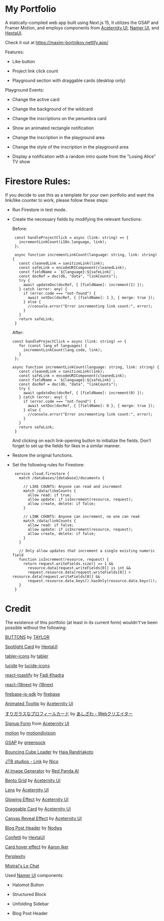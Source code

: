 # My Portfolio

A statically-compiled web app built using Next.js 15, It utilizes the GSAP and Framer Motion, and employs components from [Aceternity UI](https://ui.aceternity.com/), [Namer UI](https://namer-ui.netlify.app/), and [HextaUI](https://hextaui.com/).

Check it out at https://maxim-bortnikov.netlify.app/

Features:

 - Like button

 - Project link click count

 - Playground section with draggable cards (desktop only)

Playground Events:

 - Change the active card

 - Change the background of the wildcard

 - Change the inscriptions on the penumbra card

 - Show an animated rectangle notification

 - Change the inscription in the playground area

 - Change the style of the inscription in the playground area

 - Display a notification with a random intro quote from the "Losing Alice" TV show

# Firestore Rules:
If you decide to use this as a template for your own portfolio and want the link/like counter to work, please follow these steps:

 - Run Firestore in test mode.

 - Create the necessary fields by modifying the relevant functions:

   Before:
   
        const handleProjectClick = async (link: string) => {
          incrementLinkCount(i18n.language, link);
        };

        async function incrementLinkCount(language: string, link: string) {
          const cleanedLink = sanitizeLink(link);
          const safeLink = encodeURIComponent(cleanedLink);
          const fieldName = `${language}:${safeLink}`;
          const docRef = doc(db, "data", "linkCounts");
          try {
            await updateDoc(docRef, { [fieldName]: increment(1) });
          } catch (error: any) {
            if (error.code === "not-found") {
              await setDoc(docRef, { [fieldName]: 1 }, { merge: true });
            } else {
              //console.error("Error incrementing link count:", error);
            }
          }
          return safeLink;
        }
   
    After:

       const handleProjectClick = async (link: string) => {
          for (const lang of languages) {
            incrementLinkCount(lang.code, link);
          }
        };
   
       async function incrementLinkCount(language: string, link: string) {
          const cleanedLink = sanitizeLink(link);
          const safeLink = encodeURIComponent(cleanedLink);
          const fieldName = `${language}:${safeLink}`;
          const docRef = doc(db, "data", "linkCounts");
          try {
            await updateDoc(docRef, { [fieldName]: increment(0) });
          } catch (error: any) {
            if (error.code === "not-found") {
              await setDoc(docRef, { [fieldName]: 0 }, { merge: true });
            } else {
              //console.error("Error incrementing link count:", error);
            }
          }
          return safeLink;
        }
   
   And clicking on  each link-opening button to initialize the fields. Don’t forget to set up the fields for likes in a similar manner.

 - Restore the original functions.

 - Set the following rules for Firestore:

        service cloud.firestore {
          match /databases/{database}/documents {
        
            // LIKE COUNTS: Anyone can read and increment
            match /data/likeCounts {
              allow read: if true;
              allow update: if isIncrement(resource, request);
              allow create, delete: if false;
            }
        
            // LINK COUNTS: Anyone can increment, no one can read
            match /data/linkCounts {
              allow read: if false;
              allow update: if isIncrement(resource, request);
              allow create, delete: if false;
            }
          }
        
          // Only allow updates that increment a single existing numeric field
          function isIncrement(resource, request) {
            return request.writeFields.size() == 1 &&
              resource.data[request.writeFields[0]] is int &&
              request.resource.data[request.writeFields[0]] > resource.data[request.writeFields[0]] &&
              request.resource.data.keys().hasOnly(resource.data.keys());
          }
        }
        

# Credit

The existence of this portfolio (at least in its current form) wouldn't've been possible without the following:

[BUTTONS](https://codepen.io/uchihaclan/pen/NWOyRWy) by [TAYLOR](https://codepen.io/uchihaclan)

[Spotlight Card](https://hextaui.com/docs/animation/spotlight-card) by [HextaUI](https://hextaui.com/)

[tabler-icons](https://github.com/tabler/tabler-icons) by [tabler](https://github.com/tabler)

[lucide](https://github.com/lucide-icons/lucide) by [lucide-icons](https://github.com/lucide-icons)

[react-toastify](https://github.com/fkhadra/react-toastify) by [Fadi Khadra](https://github.com/fkhadra)

[react-i18next](https://github.com/i18next/react-i18next) by [i18next](https://github.com/i18next)

[firebase-js-sdk](https://github.com/firebase/firebase-js-sdk) by [firebase](https://github.com/firebase/firebase-js-sdk)

[Animated Tooltip](https://ui.aceternity.com/components/animated-tooltip) by [Aceternity UI](https://ui.aceternity.com/)

[すりガラスなプロフィールカード](https://codepen.io/ash_creator/pen/zYaPZLB) by [あしざわ - Webクリエイター](https://codepen.io/ash_creator)

[Signup Form](https://ui.aceternity.com/components/signup-form) from [Aceternity UI](https://ui.aceternity.com/)

[motion](https://github.com/motiondivision/motion) by [motiondivision](https://github.com/motiondivision)

[GSAP](https://github.com/greensock/GSAP) by [greensock](https://github.com/greensock)

[Bouncing Cube Loader](https://codepen.io/haja-ran/pen/xxWRKNm) by [Haja Randriakoto](https://codepen.io/haja-ran)

[JTB studios - Link](https://codepen.io/zzznicob/pen/GRPgKLM) by [Nico](https://codepen.io/zzznicob)

[AI Image Generator](https://redpandaai.com/tools/ai-image-generator) by [Red Panda AI](https://redpandaai.com/)

[Bento Grid](https://ui.aceternity.com/components/bento-grid) by [Aceternity UI](https://ui.aceternity.com/)

[Lens](https://ui.aceternity.com/components/lens) by [Aceternity UI](https://ui.aceternity.com/)

[Glowing Effect](https://ui.aceternity.com/components/glowing-effect) by [Aceternity UI](https://ui.aceternity.com/)

[Draggable Card](https://ui.aceternity.com/components/draggable-card) by [Aceternity UI](https://ui.aceternity.com/)

[Canvas Reveal Effect](https://ui.aceternity.com/components/canvas-reveal-effect) by [Aceternity UI](https://ui.aceternity.com/)

[Blog Post Header](https://codepen.io/nodws/pen/GgKErep) by [Nodws](https://codepen.io/nodws/pen)

[Confetti](https://hextaui.com/docs/animation/confetti) by [HextaUI](https://hextaui.com/)

[Card hover effect](https://codepen.io/aaroniker/pen/yLEPJXj) by [Aaron Iker](https://codepen.io/aaroniker)

[Perplexity](https://www.perplexity.ai/)

[Mistral's Le Chat](https://chat.mistral.ai/chat)

Used [Namer UI](https://namer-ui.netlify.app/) components:

- Halomot Button

- Structured Block

- Unfolding Sidebar

- Blog Post Header
